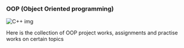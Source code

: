 ### OOP (**Object Oriented programming**)

![C++ img](https://ip-calculator.ru/blog/wp-content/uploads/2021/02/6038586442907648.png)

Here is the collection of OOP project works, assignments and practise works on certain topics 
